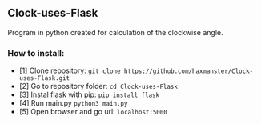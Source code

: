 ## Clock-uses-Flask
Program in python created for calculation of the clockwise angle.

### How to install:
  * [1] Clone repository:  ```git clone https://github.com/haxmanster/Clock-uses-Flask.git ```
  * [2] Go to repository folder: ```cd Clock-uses-Flask```
  * [3] Instal flask with pip: ```pip install flask```
  * [4] Run main.py ```python3 main.py```
  * [5] Open browser and go url: ```localhost:5000```
